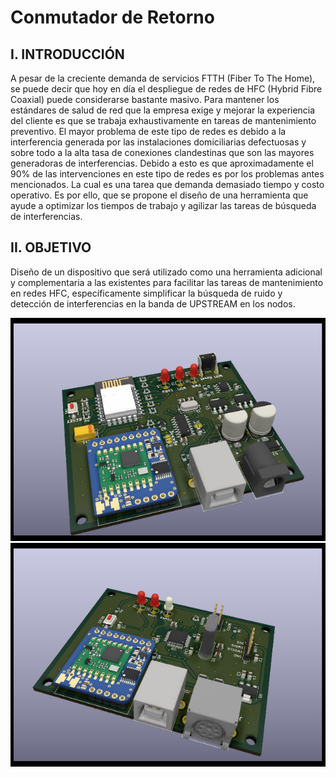 # Conmutador de Retorno

## I. INTRODUCCIÓN
A pesar de la creciente demanda de servicios FTTH (Fiber To The Home), se puede decir que hoy en
día el despliegue de redes de HFC (Hybrid Fibre Coaxial) puede considerarse bastante masivo.
Para mantener los estándares de salud de red que la empresa exige y mejorar la experiencia del
cliente es que se trabaja exhaustivamente en tareas de mantenimiento preventivo.
El mayor problema de este tipo de redes es debido a la interferencia generada por las instalaciones
domiciliarias defectuosas y sobre todo a la alta tasa de conexiones clandestinas que son las mayores
generadoras de interferencias. Debido a esto es que aproximadamente el 90% de las intervenciones
en este tipo de redes es por los problemas antes mencionados. La cual es una tarea que demanda
demasiado tiempo y costo operativo.
Es por ello, que se propone el diseño de una herramienta que ayude a optimizar los tiempos de
trabajo y agilizar las tareas de búsqueda de interferencias.

## II. OBJETIVO
Diseño de un dispositivo que será utilizado como una herramienta adicional y complementaria a las
existentes para facilitar las tareas de mantenimiento en redes HFC, específicamente simplificar la
búsqueda de ruido y detección de interferencias en la banda de UPSTREAM en los nodos.

![server](https://github.com/AGalfra/switching-return/blob/main/server-render3.png?raw=true)
![remoto](https://github.com/AGalfra/switching-return/blob/main/rem-render3.png?raw=true)

